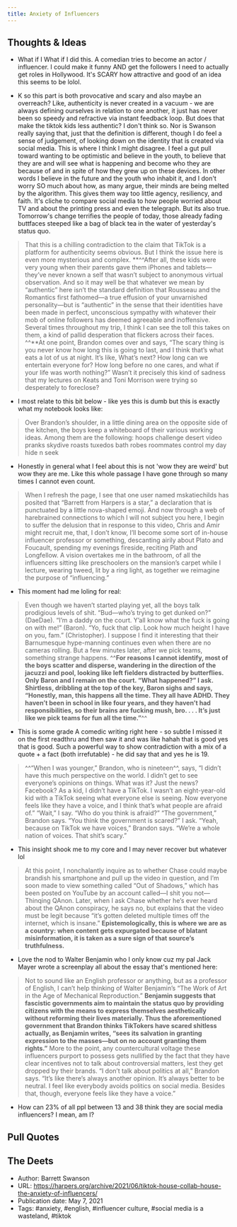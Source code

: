 ```yaml
---
title: Anxiety of Influencers
---
```


## Thoughts & Ideas 
- What if I What if I did this. A comedian tries to become an actor / influencer. I could make it funny AND get the followers I need to actually get roles in Hollywood. It's SCARY how attractive and good of an idea this seems to be lolol. 

- K so this part is both provocative and scary and also maybe an overreach? Like, authenticity is never created in a vacuum - we are always defining ourselves in relation to one another, it just has never been so speedy and refractive via instant feedback loop. But does that make the tiktok kids less authentic? I don't think so. Nor is Swanson really saying that, just that the definition is different, though I do feel a sense of judgement, of looking down on the identity that is created via social media. This is where I think I might disagree. I feel a gut pull toward wanting to be optimistic and believe in the youth, to believe that they are and will see what is happening and become who they are because of and in spite of how they grew up on these devices. In other words I believe in the future and the youth who inhabit it, and I don't worry SO much about how, as many argue, their minds are being melted by the algorithm. This gives them way too little agency, resiliency, and faith. It's cliche to compare social media to how people worried about TV and about the printing press and even the telegraph. But its also true. Tomorrow's change terrifies the people of today, those already fading buttfaces  steeped like a bag of black tea in the water of yesterday's status quo. 

> That this is a chilling contradiction to the claim that TikTok is a platform for authenticity seems obvious. But I think the issue here is even more mysterious and complex. **^^After all, these kids were very young when their parents gave them iPhones and tablets—they’ve never known a self that wasn’t subject to anonymous virtual observation. And so it may well be that whatever we mean by “authentic” here isn’t the standard definition that Rousseau and the Romantics first fathomed—a true effusion of your unvarnished personality—but is “authentic” in the sense that their identities have been made in perfect, unconscious sympathy with whatever their mob of online followers has deemed agreeable and inoffensive. Several times throughout my trip, I think I can see the toll this takes on them, a kind of pallid desperation that flickers across their faces. ^^**At one point, Brandon comes over and says, “The scary thing is you never know how long this is going to last, and I think that’s what eats a lot of us at night. It’s like, What’s next? How long can we entertain everyone for? How long before no one cares, and what if your life was worth nothing?” Wasn’t it precisely this kind of sadness that my lectures on Keats and Toni Morrison were trying so desperately to foreclose? 

- I most relate to this bit below - like yes this is dumb but this is exactly what my notebook looks like: 

> Over Brandon’s shoulder, in a little dining area on the opposite side of the kitchen, the boys keep a whiteboard of their various working ideas. Among them are the following: 
hoops 
challenge 
desert video 
pranks 
skydive 
roasts 
tuxedos 
bath robes 
roommates control my day 
hide n seek

- Honestly in general what I feel about this is not 'wow they are weird' but wow they are me. Like this whole passage I have gone through so many times I cannot even count. 
> When I refresh the page, I see that one user named mskatiechilds has posited that “Barrett from Harpers is a star,” a declaration that is punctuated by a little nova-shaped emoji. And now through a web of harebrained connections to which I will not subject you here, I begin to suffer the delusion that in response to this video, Chris and Amir might recruit me, that, I don’t know, I’ll become some sort of in-house influencer professor or something, descanting airily about Plato and Foucault, spending my evenings fireside, reciting Plath and Longfellow. A vision overtakes me in the bathroom, of all the influencers sitting like preschoolers on the mansion’s carpet while I lecture, wearing tweed, lit by a ring light, as together we reimagine the purpose of “influencing.”

- This moment had me loling for real: 

> Even though we haven’t started playing yet, all the boys talk prodigious levels of shit. “Bud—who’s trying to get dunked on?” (DaeDae). “I’m a daddy on the court. Y’all know what the fuck is going on with me!” (Baron). “Yo, fuck that clip. Look how much height I have on you, fam.” (Christopher). I suppose I find it interesting that their Barnumesque hype-manning continues even when there are no cameras rolling. But a few minutes later, after we pick teams, something strange happens. ^^**For reasons I cannot identify, most of the boys scatter and disperse, wandering in the direction of the jacuzzi and pool, looking like left fielders distracted by butterflies. Only Baron and I remain on the court. “What happened?” I ask. Shirtless, dribbling at the top of the key, Baron sighs and says, “Honestly, man, this happens all the time. They all have ADHD. They haven’t been in school in like four years, and they haven’t had responsibilities, so their brains are fucking mush, bro. . . . It’s just like we pick teams for fun all the time.”**^^

- This is some grade A comedic writing right here - so subtle I missed it on the first readthru and then saw it and was like hahah that is good yes that is good. Such a powerful way to show contradiction with a mix of a quote + a fact (both irrefutable) - he did say that and yes he is 19. 

>^^“When I was younger,” Brandon, who is nineteen^^, says, “I didn’t have this much perspective on the world. I didn’t get to see everyone’s opinions on things. What was it? Just the news? Facebook? As a kid, I didn’t have a TikTok. I wasn’t an eight-year-old kid with a TikTok seeing what everyone else is seeing. Now everyone feels like they have a voice, and I think that’s what people are afraid of.” “Wait,” I say. “Who do you think is afraid?” “The government,” Brandon says. “You think the government is scared?” I ask. “Yeah, because on TikTok we have voices,” Brandon says. “We’re a whole nation of voices. That shit’s scary.”

- This insight shook me to my core and I may never recover but whatever lol

> At this point, I nonchalantly inquire as to whether Chase could maybe brandish his smartphone and pull up the video in question, and I’m soon made to view something called “Out of Shadows,” which has been posted on YouTube by an account called—I shit you not—Thinqing QAnon. Later, when I ask Chase whether he’s ever heard about the QAnon conspiracy, he says no, but explains that the video must be legit because “it’s gotten deleted multiple times off the internet, which is insane.” **Epistemologically, this is where we are as a country: when content gets expurgated because of blatant misinformation, it is taken as a sure sign of that source’s truthfulness.**

- Love the nod to Walter Benjamin who I only know cuz my pal Jack Mayer wrote a screenplay all about the essay that's mentioned here: 
> Not to sound like an English professor or anything, but as a professor of English, I can’t help thinking of Walter Benjamin’s “The Work of Art in the Age of Mechanical Reproduction.” **Benjamin suggests that fascistic governments aim to maintain the status quo by providing citizens with the means to express themselves aesthetically without reforming their lives materially. Thus the aforementioned government that Brandon thinks TikTokers have scared shitless actually, as Benjamin writes, “sees its salvation in granting expression to the masses—but on no account granting them rights.”** More to the point, any countercultural voltage these influencers purport to possess gets nullified by the fact that they have clear incentives not to talk about controversial matters, lest they get dropped by their brands. “I don’t talk about politics at all,” Brandon says. “It’s like there’s always another opinion. It’s always better to be neutral. I feel like everybody avoids politics on social media. Besides that, though, everyone feels like they have a voice.”




- How can 23% of all ppl between 13 and 38 think they are social media influencers? I mean, am I? 


## Pull Quotes 


## The Deets 

- Author: Barrett Swanson
- URL: https://harpers.org/archive/2021/06/tiktok-house-collab-house-the-anxiety-of-influencers/
- Publication date: May 7, 2021
- Tags: #anxiety, #english, #influencer culture, #social media is a wasteland, #tiktok
